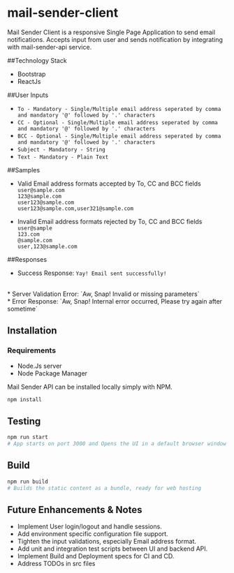 # mail-sender-client

Mail Sender Client is a responsive Single Page Application to send email notifications. 
Accepts input from user and sends notification by integrating with mail-sender-api service.

##Technology Stack
* Bootstrap
* ReactJs

##User Inputs
* `To - Mandatory - Single/Multiple email address seperated by comma and mandatory '@' followed by '.' characters`
* `CC - Optional - Single/Multiple email address seperated by comma and mandatory '@' followed by '.' characters`
* `BCC - Optional - Single/Multiple email address seperated by comma and mandatory '@' followed by '.' characters`
* `Subject - Mandatory - String`
* `Text - Mandatory - Plain Text`

##Samples
* Valid Email address formats accepted by To, CC and BCC fields<br />
`user@sample.com`<br />
`123@sample.com`<br />
`user123@sample.com`<br />
`user123@sample.com,user321@sample.com`<br />

* Invalid Email address formats rejected by To, CC and BCC fields<br />
`user@sample`<br />
`123.com`<br />
`@sample.com`<br />
`user,123@sample.com`<br />

##Responses
* Success Response: `Yay! Email sent successfully!`
<br />
* Server Validation Error: `Aw, Snap! Invalid or missing parameters`
<br />
* Error Response: `Aw, Snap! Internal error occurred, Please try again after sometime`

## Installation
### Requirements
* Node.Js server
* Node Package Manager

Mail Sender API can be installed locally simply with NPM.
```bash
npm install
```

## Testing
```bash
npm run start
# App starts on port 3000 and Opens the UI in a default browser window
```

## Build
```bash
npm run build
# Builds the static content as a bundle, ready for web hosting
```

## Future Enhancements & Notes
* Implement User login/logout and handle sessions.
* Add environment specific configuration file support.
* Tighten the input validations, especially Email address format.
* Add unit and integration test scripts between UI and backend API.
* Implement Build and Deployment specs for CI and CD.
* Address TODOs in src files
